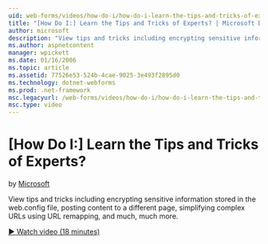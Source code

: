 ```yaml
---
uid: web-forms/videos/how-do-i/how-do-i-learn-the-tips-and-tricks-of-experts
title: "[How Do I:] Learn the Tips and Tricks of Experts? | Microsoft Docs"
author: microsoft
description: "View tips and tricks including encrypting sensitive information stored in the web.config file, posting content to a different page, simplifying complex URLs..."
ms.author: aspnetcontent
manager: wpickett
ms.date: 01/16/2006
ms.topic: article
ms.assetid: 77526e53-524b-4cae-9025-3e493f2895d0
ms.technology: dotnet-webforms
ms.prod: .net-framework
msc.legacyurl: /web-forms/videos/how-do-i/how-do-i-learn-the-tips-and-tricks-of-experts
msc.type: video
---
```

[How Do I:] Learn the Tips and Tricks of Experts?
====================
by [Microsoft](https://github.com/microsoft)

View tips and tricks including encrypting sensitive information stored in the web.config file, posting content to a different page, simplifying complex URLs using URL remapping, and much, much more.

[&#9654; Watch video (18 minutes)](https://channel9.msdn.com/Blogs/ASP-NET-Site-Videos/how-do-i-learn-the-tips-and-tricks-of-experts)